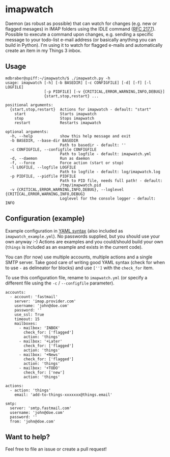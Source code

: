 # imapwatch

Daemon (as robust as possible) that can watch for changes (e.g. new or flagged mesages) in IMAP folders using the IDLE command ([RFC 2177](https://tools.ietf.org/html/rfc2177)). Possible to execute a command upon changes, e.g. sending a specific message to your todo-list e-mail address (or basically anything you can build in Python). I'm using it to watch for flagged e-mails and automatically create an item in my Things 3 inbox.

## Usage

```
mdbraber@spiff:~/imapwatch/$ ./imapwatch.py -h
usage: imapwatch [-h] [-b BASEDIR] [-c CONFIGFILE] [-d] [-f] [-l LOGFILE]
                 [-p PIDFILE] [-v {CRITICAL,ERROR,WARNING,INFO,DEBUG}]
                 {start,stop,restart} ...

positional arguments:
  {start,stop,restart}  Actions for imapwatch - default: "start"
    start               Starts imapwatch
    stop                Stops imapwatch
    restart             Restarts imapwatch

optional arguments:
  -h, --help            show this help message and exit
  -b BASEDIR, --base-dir BASEDIR
                        Path to basedir - default: ''
  -c CONFIGFILE, --configfile CONFIGFILE
                        Path to logfile - default: imapwatch.yml
  -d, --daemon          Run as daemon
  -f, --force           Force action (start or stop)
  -l LOGFILE, --logfile LOGFILE
                        Path to logfile - default: log/imapwatch.log
  -p PIDFILE, --pidfile PIDFILE
                        Path to PID file, needs full path! - default:
                        /tmp/imapwatch.pid
  -v {CRITICAL,ERROR,WARNING,INFO,DEBUG}, --loglevel {CRITICAL,ERROR,WARNING,INFO,DEBUG}
                        Loglevel for the console logger - default: INFO
```

## Configuration (example)

Example configuration in [YAML syntax](http://pyyaml.org/wiki/PyYAMLDocumentation) (also included as `imapwatch_example.yml`). No passwords supplied, but you should use your own anyway :-) Actions are examples and you could/should build your own (`things` is included as an example and exists in the current code). 

You can (for now) use multiple accounts, multiple actions and a single SMTP server. Take good care
of writing good YAML syntax (check for when to use `-` as delineator for blocks) and use `['']` with
the `check_for` item.

To use this configuration file, rename to `imapwatch.yml` (or specify a different file using the
`-c` / `--configfile` parameter).

```
accounts:
  - account: 'fastmail'
    server: 'imap.provider.com'
    username: 'john@doe.com'
    password: ''
    use_ssl: True
    timeout: 15
    mailboxes:
      - mailbox: 'INBOX'
        check_for: ['flagged']
        action: 'things'
      - mailbox: '+Later'
        check_for: ['flagged']
        action: 'things'
      - mailbox: '+News'
        check_for: ['flagged']
        action: 'things'
      - mailbox: '+TODO'
        check_for: ['new']
        action: 'things'

actions:
  - action: 'things'
    email: 'add-to-things-xxxxxxx@things.email'

smtp:
  server: 'smtp.fastmail.com'
  username: 'john@doe.com'
  password: ''
  from: 'john@doe.com'
```

## Want to help?

Feel free to file an issue or create a pull request!

